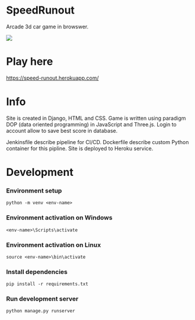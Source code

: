# SpeedRunout

Arcade 3d car game in browswer.

![](preview.gif)

# Play here

https://speed-runout.herokuapp.com/

# Info

Site is created in Django, HTML and CSS. Game is written using paradigm DOP (data oriented programming) in JavaScript and Three.js. Login to account allow to save best score in database.

Jenkinsfile describe pipeline for CI/CD. Dockerfile describe custom Python container for this pipline. Site is deployed to Heroku service.

# Development

### Environment setup

```
python -m venv <env-name>
```

### Environment activation on Windows

```
<env-name>\Scripts\activate
```

### Environment activation on Linux

```
source <env-name>\bin\activate
```

### Install dependencies

```
pip install -r requirements.txt
```

### Run development server

```
python manage.py runserver
```
